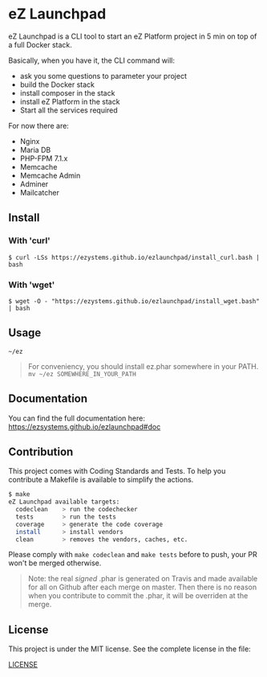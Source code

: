 # eZ Launchpad

eZ Launchpad is a CLI tool to start an eZ Platform project in 5 min on top of a full Docker stack.

Basically, when you have it, the CLI command will:

- ask you some questions to parameter your project
- build the Docker stack
- install composer in the stack
- install eZ Platform in the stack
- Start all the services required

For now there are:

- Nginx
- Maria DB
- PHP-FPM 7.1.x
- Memcache
- Memcache Admin
- Adminer
- Mailcatcher

## Install

### With 'curl'

`$ curl -LSs https://ezystems.github.io/ezlaunchpad/install_curl.bash | bash`

### With 'wget'

`$ wget -O - "https://ezystems.github.io/ezlaunchpad/install_wget.bash" | bash`

## Usage

`~/ez`

> For conveniency, you should install ez.phar somewhere in your PATH. `mv ~/ez SOMEWHERE_IN_YOUR_PATH`

## Documentation

You can find the full documentation here: https://ezsystems.github.io/ezlaunchpad#doc


## Contribution

This project comes with Coding Standards and Tests.
To help you contribute a Makefile is available to simplify the actions.

```bash
$ make
eZ Launchpad available targets:
  codeclean    > run the codechecker
  tests        > run the tests
  coverage     > generate the code coverage
  install      > install vendors
  clean        > removes the vendors, caches, etc.
```

Please comply with `make codeclean` and `make tests` before to push, your PR won't be merged otherwise.

> Note: the real *signed* .phar is generated on Travis and made available for all on Github after each merge on master.
> Then there is no reason when you contribute to commit the .phar, it will be overriden at the merge. 

## License

This project is under the MIT license. See the complete license in the file:

[LICENSE](LICENSE)



